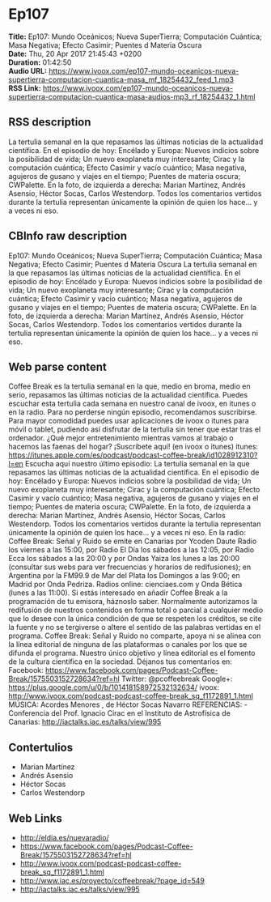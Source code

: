 # Ep107  
**Title:** Ep107: Mundo Oceánicos; Nueva SuperTierra; Computación Cuántica; Masa Negativa; Efecto Casimir; Puentes d Materia Oscura  
**Date:** Thu, 20 Apr 2017 21:45:43 +0200  
**Duration:** 01:42:50  
**Audio URL:** https://www.ivoox.com/ep107-mundo-oceanicos-nueva-supertierra-computacion-cuantica-masa_mf_18254432_feed_1.mp3  
**RSS Link:** https://www.ivoox.com/ep107-mundo-oceanicos-nueva-supertierra-computacion-cuantica-masa-audios-mp3_rf_18254432_1.html  

## RSS description
La tertulia semanal en la que repasamos las últimas noticias de la actualidad científica. En el episodio de hoy: Encélado y Europa: Nuevos indicios sobre la posibilidad de vida; Un nuevo exoplaneta muy interesante; Cirac y la computación cuántica; Efecto Casimir y vacío cuántico; Masa negativa, agujeros de gusano y viajes en el tiempo; Puentes de materia oscura; CWPalette. En la foto, de izquierda a derecha: Marian Martínez, Andrés Asensio, Héctor Socas, Carlos Westendorp. Todos los comentarios vertidos durante la tertulia representan únicamente la opinión de quien los hace… y a veces ni eso.

## CBInfo raw description
Ep107: Mundo Oceánicos; Nueva SuperTierra; Computación Cuántica; Masa Negativa; Efecto Casimir; Puentes d Materia Oscura
La tertulia semanal en la que repasamos las últimas noticias de la actualidad científica. En el episodio de hoy: Encélado y Europa: Nuevos indicios sobre la posibilidad de vida; Un nuevo exoplaneta muy interesante; Cirac y la computación cuántica; Efecto Casimir y vacío cuántico; Masa negativa, agujeros de gusano y viajes en el tiempo; Puentes de materia oscura; CWPalette. En la foto, de izquierda a derecha: Marian Martínez, Andrés Asensio, Héctor Socas, Carlos Westendorp. Todos los comentarios vertidos durante la tertulia representan únicamente la opinión de quien los hace… y a veces ni eso.


## Web parse content
Coffee Break es la tertulia semanal en la que, medio en broma, medio en serio, repasamos las últimas noticias de la actualidad científica. Puedes escuchar esta tertulia cada semana en nuestro canal de ivoox, en itunes o en la radio. Para no perderse ningún episodio, recomendamos suscribirse. Para mayor comodidad puedes usar aplicaciones de ivoox o itunes para móvil o tablet, pudiendo así disfrutar de la tertulia sin tener que estar tras el ordenador. ¿Qué mejor entretenimiento mientras vamos al trabajo o hacemos las faenas del hogar? ¡Suscríbete aquí! (en ivoox o itunes) itunes: https://itunes.apple.com/es/podcast/podcast-coffee-break/id1028912310?l=en Escucha aquí nuestro último episodio: La tertulia semanal en la que repasamos las últimas noticias de la actualidad científica. En el episodio de hoy: Encélado y Europa: Nuevos indicios sobre la posibilidad de vida; Un nuevo exoplaneta muy interesante; Cirac y la computación cuántica; Efecto Casimir y vacío cuántico; Masa negativa, agujeros de gusano y viajes en el tiempo; Puentes de materia oscura; CWPalette. En la foto, de izquierda a derecha: Marian Martínez, Andrés Asensio, Héctor Socas, Carlos Westendorp. Todos los comentarios vertidos durante la tertulia representan únicamente la opinión de quien los hace… y a veces ni eso. En la radio: Coffee Break: Señal y Ruido se emite en Canarias por Ycoden Daute Radio los viernes a las 15:00, por Radio El Día los sábados a las 12:05, por Radio Ecca los sábados a las 20:00 y por Ondas Yaiza los lunes a las 20:00 (consultar sus webs para ver frecuencias y horarios de redifusiones); en Argentina por la FM99.9 de Mar del Plata los Domingos a las 9:00; en Madrid por Onda Pedriza. Radios online: cienciaes.com y Onda Bética (lunes a las 11:00). Si estás interesado en añadir Coffee Break a la programación de tu emisora, háznoslo saber. Normalmente autorizamos la redifusión de nuestros contenidos en forma total o parcial a cualquier medio que lo desee con la única condición de que se respeten los créditos, se cite la fuente y no se tergiverse o altere el sentido de las palabras vertidas en el programa. Coffee Break: Señal y Ruido no comparte, apoya ni se alinea con la línea editorial de ninguna de las plataformas o canales por los que se difunda el programa. Nuestro único objetivo y línea editorial es el fomento de la cultura científica en la sociedad. Déjanos tus comentarios en: Facebook: https://www.facebook.com/pages/Podcast-Coffee-Break/1575503152728634?ref=hl Twitter: @pcoffeebreak Google+: https://plus.google.com/u/0/b/101418158972532132634/ ivoox: http://www.ivoox.com/podcast-podcast-coffee-break_sq_f1172891_1.html MÚSICA: Acordes Menores , de Héctor Socas Navarro REFERENCIAS: -Conferencia del Prof. Ignacio Cirac en el Instituto de Astrofísica de Canarias: http://iactalks.iac.es/talks/view/995

## Contertulios
- Marian Martínez
- Andrés Asensio
- Héctor Socas
- Carlos Westendorp
## Web Links
- http://eldia.es/nuevaradio/
- https://www.facebook.com/pages/Podcast-Coffee-Break/1575503152728634?ref=hl
- http://www.ivoox.com/podcast-podcast-coffee-break_sq_f1172891_1.html
- http://www.iac.es/proyecto/coffeebreak/?page_id=549
- http://iactalks.iac.es/talks/view/995